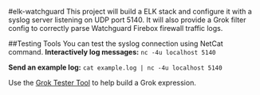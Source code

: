 #elk-watchguard
This project will build a ELK stack and configure it with a syslog server listening on UDP port 5140. It will also provide a Grok filter config to correctly parse Watchguard Firebox firewall traffic logs.

##Testing Tools
You can test the syslog connection using NetCat command.
**Interactively log messages:**
`nc -4u localhost 5140`

**Send an example log:**
`cat example.log | nc -4u localhost 5140`

Use the [Grok Tester Tool](https://grokdebug.herokuapp.com/) to help build a Grok expression.

